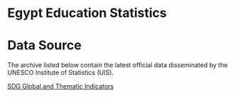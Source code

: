 Egypt Education Statistics
===

Data Source
===

The archive listed below contain the latest official data disseminated by the UNESCO Institute of Statistics (UIS).

[SDG Global and Thematic Indicators](https://apimgmtstzgjpfeq2u763lag.blob.core.windows.net/content/MediaLibrary/bdds/SDG.zip)